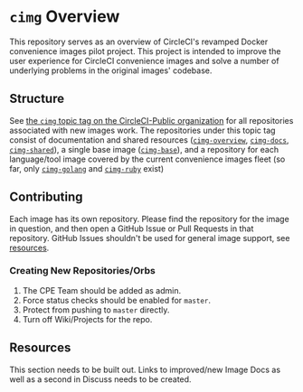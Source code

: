 # `cimg` Overview

This repository serves as an overview of CircleCI's revamped Docker convenience images pilot project. This project is intended to improve the user experience for CircleCI convenience images and solve a number of underlying problems in the original images' codebase.

## Structure

See [the `cimg` topic tag on the CircleCI-Public organization](https://github.com/search?q=topic%3Acimg+org%3ACircleCI-Public&type=Repositories) for all repositories associated with new images work. The repositories under this topic tag consist of documentation and shared resources ([`cimg-overview`](https://github.com/CircleCI-Public/cimg-overview), [`cimg-docs`](https://github.com/CircleCI-Public/cimg-docs), [`cimg-shared`](https://github.com/CircleCI-Public/cimg-shared)), a single base image ([`cimg-base`](https://github.com/CircleCI-Public/cimg-base)), and a repository for each language/tool image covered by the current convenience images fleet (so far, only [`cimg-golang`](https://github.com/CircleCI-Public/cimg-golang) and [`cimg-ruby`](https://github.com/CircleCI-Public/cimg-ruby) exist)

## Contributing

Each image has its own repository.
Please find the repository for the image in question, and then open a GitHub Issue or Pull Requests in that repository.
GitHub Issues shouldn't be used for general image support, see [resources](#resources).

### Creating New Repositories/Orbs

1. The CPE Team should be added as admin.
1. Force status checks should be enabled for `master`.
1. Protect from pushing to `master` directly.
1. Turn off Wiki/Projects for the repo.

## Resources

This section needs to be built out.
Links to improved/new Image Docs as well as a second in Discuss needs to be created.

